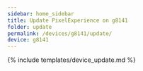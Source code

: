 ```yaml
---
sidebar: home_sidebar
title: Update PixelExperience on g8141
folder: update
permalink: /devices/g8141/update/
device: g8141
---
```

{% include templates/device_update.md %}

